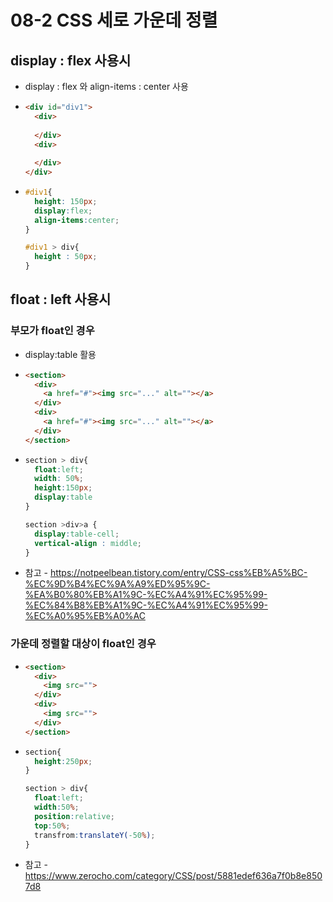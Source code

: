 # 08-2 CSS 세로 가운데 정렬



## display : flex 사용시

+ display : flex 와 align-items : center 사용

+ ~~~html
  <div id="div1">
    <div>
      
    </div>
    <div>
      
    </div>
  </div>
  ~~~

+ ~~~css
  #div1{
    height: 150px;
    display:flex;
    align-items:center;
  }
  
  #div1 > div{
    height : 50px;
  }
  ~~~



## float : left 사용시

### 부모가 float인 경우

+  display:table 활용

+ ~~~html
  <section>
  	<div>
      <a href="#"><img src="..." alt=""></a>
    </div>
    <div>
      <a href="#"><img src="..." alt=""></a>
    </div>
  </section>
  ~~~

+ ~~~css
  section > div{
    float:left;
    width: 50%;
    height:150px;
    display:table
  }
  
  section >div>a {
  	display:table-cell;
    vertical-align : middle;
  }
  ~~~

+ 참고 - https://notpeelbean.tistory.com/entry/CSS-css%EB%A5%BC-%EC%9D%B4%EC%9A%A9%ED%95%9C-%EA%B0%80%EB%A1%9C-%EC%A4%91%EC%95%99-%EC%84%B8%EB%A1%9C-%EC%A4%91%EC%95%99-%EC%A0%95%EB%A0%AC



### 가운데 정렬할 대상이 float인 경우

+ ~~~html
  <section>
  	<div>
      <img src="">
    </div>
    <div>
      <img src="">
    </div>
  </section>
  ~~~

+ ~~~css
  section{
    height:250px;
  }
  
  section > div{
    float:left;
    width:50%;
    position:relative;
    top:50%;
    transfrom:translateY(-50%);
  }
  ~~~

+ 참고 - https://www.zerocho.com/category/CSS/post/5881edef636a7f0b8e8507d8

